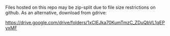 Files hosted on this repo may be zip-split due to file size restrictions on github.  As an alternative, download from gdrive:

https://drive.google.com/drive/folders/1xClEJka70KumTmzC_ZDuQbVL1qEPyxMF
